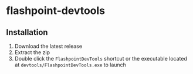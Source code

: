 # flashpoint-devtools

## Installation

1. Download the latest release
2. Extract the zip
3. Double click the `FlashpointDevTools` shortcut or the executable located at `devtools/FlashpointDevTools.exe` to launch
